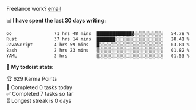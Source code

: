 Freelance work? [email](mailto:fanosoro@gmail.com)

📊 **I have spent the last 30 days writing:**
<!--START_SECTION:waka-->

```txt
Go                71 hrs 48 mins  █████████████▓░░░░░░░░░░░   54.78 %
Rust              37 hrs 14 mins  ███████░░░░░░░░░░░░░░░░░░   28.41 %
JavaScript        4 hrs 59 mins   █░░░░░░░░░░░░░░░░░░░░░░░░   03.81 %
Bash              2 hrs 23 mins   ▒░░░░░░░░░░░░░░░░░░░░░░░░   01.82 %
YAML              2 hrs           ▒░░░░░░░░░░░░░░░░░░░░░░░░   01.53 %
```

<!--END_SECTION:waka-->

🚧 **My todoist stats:**
<!-- TODO-IST:START -->
🏆  629 Karma Points           
🌸  Completed 0 tasks today           
✅  Completed 7 tasks so far           
⏳  Longest streak is 0 days
<!-- TODO-IST:END -->
